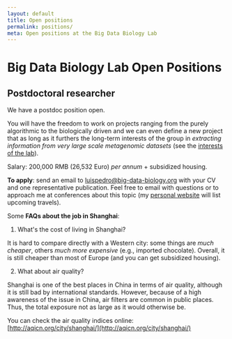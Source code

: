 ```yaml
---
layout: default
title: Open positions
permalink: positions/
meta: Open positions at the Big Data Biology Lab
---
```

# Big Data Biology Lab Open Positions

## Postdoctoral researcher

We have a postdoc position open.

You will have the freedom to work on projects ranging from the purely
algorithmic to the biologically driven and we can even define a new project
that as long as it furthers the long-term interests of the group in _extracting
information from very large scale metagenomic datasets_ (see the [interests of
the lab](/interests/)).

Salary: 200,000 RMB (26,532 Euro) _per annum_ + subsidized housing.

**To apply**: send an email to luispedro@big-data-biology.org with your CV and
one representative publication. Feel free to email with questions or to
approach me at conferences about this topic (my [personal
website](http://luispedro.org) will list upcoming travels).

Some **FAQs about the job in Shanghai**:

1. What's the cost of living in Shanghai?

It is hard to compare directly with a Western city: some things are _much
cheaper_, others _much more expensive_ (e.g., imported chocolate). Overall, it
is still cheaper than most of Europe (and you can get subsidized housing).

2. What about air quality?

Shanghai is one of the best places in China in terms of air quality, although
it is still bad by international standards. However, because of a high
awareness of the issue in China, air filters are common in public places. Thus,
the total exposure not as large as it would otherwise be.

You can check the air quality indices online:
[http://aqicn.org/city/shanghai/](http://aqicn.org/city/shanghai/)

